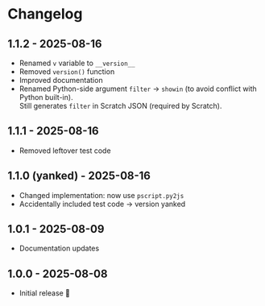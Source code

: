 # Changelog

## 1.1.2 - 2025-08-16
- Renamed `v` variable to `__version__`
- Removed `version()` function
- Improved documentation
- Renamed Python-side argument `filter` → `showin` (to avoid conflict with Python built-in).  
  Still generates `filter` in Scratch JSON (required by Scratch).

## 1.1.1 - 2025-08-16
- Removed leftover test code

## 1.1.0 (yanked) - 2025-08-16
- Changed implementation: now use `pscript.py2js`
- Accidentally included test code → version yanked

## 1.0.1 - 2025-08-09
- Documentation updates

## 1.0.0 - 2025-08-08
- Initial release 🎉
